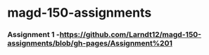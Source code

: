 # magd-150-assignments
### Assignment 1 -https://github.com/Larndt12/magd-150-assignments/blob/gh-pages/Assignment%201
